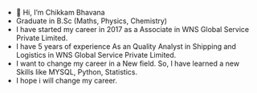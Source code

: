 - 👋 Hi, I’m Chikkam Bhavana
- Graduate in B.Sc (Maths, Physics, Chemistry)
- I have started my career in 2017 as a Associate in WNS Global Service Private Limited.
- I have 5 years of experience As an Quality Analyst in Shipping and Logistics in WNS Global Service Private Limited.
- I want to change my career in a New field. So, I have learned a new Skills like MYSQL, Python, Statistics.
- I hope i will change my career.
